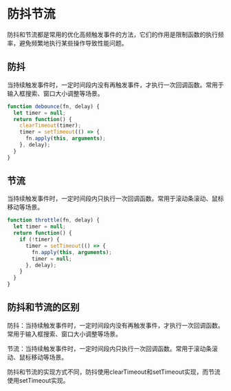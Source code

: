 # 防抖节流

防抖和节流都是常用的优化高频触发事件的方法，它们的作用是限制函数的执行频率，避免频繁地执行某些操作导致性能问题。

## 防抖

当持续触发事件时，一定时间段内没有再触发事件，才执行一次回调函数。常用于输入框搜索、窗口大小调整等场景。

```js
function debounce(fn, delay) {
  let timer = null;
  return function() {
    clearTimeout(timer);
    timer = setTimeout(() => {
      fn.apply(this, arguments);
    }, delay);
  }
}
```

## 节流

当持续触发事件时，一定时间段内只执行一次回调函数。常用于滚动条滚动、鼠标移动等场景。

```js
function throttle(fn, delay) {
  let timer = null;
  return function() {
    if (!timer) {
      timer = setTimeout(() => {
        fn.apply(this, arguments);
        timer = null;
      }, delay);
    }
  }
}
```

## 防抖和节流的区别

防抖：当持续触发事件时，一定时间段内没有再触发事件，才执行一次回调函数。常用于输入框搜索、窗口大小调整等场景。

节流：当持续触发事件时，一定时间段内只执行一次回调函数。常用于滚动条滚动、鼠标移动等场景。

防抖和节流的实现方式不同，防抖使用clearTimeout和setTimeout实现，而节流使用setTimeout实现。